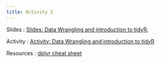 ```yaml
---
title: Activity 2 
---
```


Slides
  : [Slides: Data Wrangling and introduction to tidyR](https://sta175-s22.github.io/slides/data_wrangling.html), 
  
Activity
  : [Activity: Data Wrangling and introduction to tidyR](https://sta175-s22.github.io/class_activities/ca_2.html)
  
Resources
  : [dplyr cheat sheet](https://raw.githubusercontent.com/rstudio/cheatsheets/master/data-transformation.pdf)
